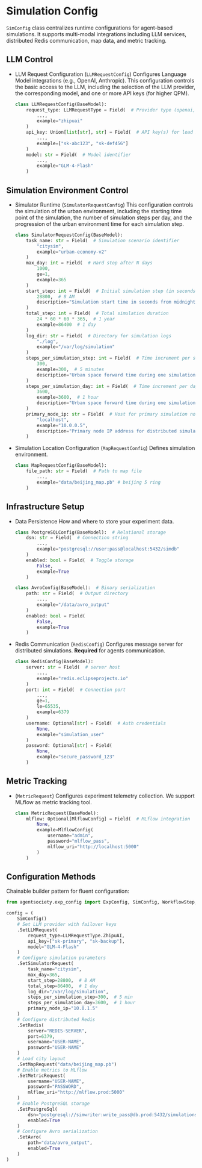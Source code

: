 # Simulation Config

`SimConfig` class centralizes runtime configurations for agent-based simulations. It supports multi-modal integrations including LLM services, distributed Redis communication, map data, and metric tracking.

## LLM Control

- LLM Request Configuration (`LLMRequestConfig`)
    Configures Language Model integrations (e.g., OpenAI, Anthropic). This configuration controls the basic access to the LLM, including the selection of the LLM provider, the corresponding model, and one or more API keys (for higher QPM).

    ```python
    class LLMRequestConfig(BaseModel):
        request_type: LLMRequestType = Field(  # Provider type (openai, etc)
            ..., 
            example="zhipuai"
        )
        api_key: Union[list[str], str] = Field(  # API key(s) for load balancing
            ...,
            example=["sk-abc123", "sk-def456"]
        )
        model: str = Field(  # Model identifier
            ...,
            example="GLM-4-Flash"
        )
    ```

## Simulation Environment Control

- Simulator Runtime (`SimulatorRequestConfig`)
    This configuration controls the simulation of the urban environment, including the starting time point of the simulation, the number of simulation steps per day, and the progression of the urban environment time for each simulation step.

    ```python
    class SimulatorRequestConfig(BaseModel):
        task_name: str = Field(  # Simulation scenario identifier
            "citysim", 
            example="urban-economy-v2"
        )
        max_day: int = Field(  # Hard stop after N days
            1000,
            ge=1,
            example=365
        )
        start_step: int = Field(  # Initial simulation step (in seconds)
            28800,  # 8 AM
            description="Simulation start time in seconds from midnight"
        )
        total_step: int = Field(  # Total simulation duration
            24 * 60 * 60 * 365,  # 1 year
            example=86400  # 1 day
        )
        log_dir: str = Field(  # Directory for simulation logs
            "./log",
            example="/var/log/simulation"
        )
        steps_per_simulation_step: int = Field(  # Time increment per step (seconds)
            300,
            example=300,  # 5 minutes
            description="Urban space forward time during one simulation forward step"
        )
        steps_per_simulation_day: int = Field(  # Time increment per day (seconds)
            3600,  
            example=3600,  # 1 hour
            description="Urban space forward time during one simulation forward day"
        )
        primary_node_ip: str = Field(  # Host for primary simulation node
            "localhost",
            example="10.0.0.5",
            description="Primary node IP address for distributed simulation"
        )
    ```

- Simulation Location Configuration (`MapRequestConfig`)
    Defines simulation environment.

    ```python
    class MapRequestConfig(BaseModel):
        file_path: str = Field(  # Path to map file
            ...,
            example="data/beijing_map.pb" # beijing 5 ring
        )
    ```

## Infrastructure Setup

- Data Persistence
    How and where to store your experiment data.
    ```python
    class PostgreSQLConfig(BaseModel):  # Relational storage
        dsn: str = Field(  # Connection string
            ...,
            example="postgresql://user:pass@localhost:5432/simdb"
        )
        enabled: bool = Field(  # Toggle storage
            False,
            example=True
        )

    class AvroConfig(BaseModel):  # Binary serialization
        path: str = Field(  # Output directory
            ...,
            example="/data/avro_output"
        )
        enabled: bool = Field(
            False,
            example=True
        )
    ```
- Redis Communication (`RedisConfig`)
    Configures message server for distributed simulations. 
    **Required** for agents communication.

    ```python
    class RedisConfig(BaseModel):
        server: str = Field(  # server host
            ...,
            example="redis.eclipseprojects.io"
        )
        port: int = Field(  # Connection port
            ...,
            ge=1, 
            le=65535,
            example=6379
        )
        username: Optional[str] = Field(  # Auth credentials
            None,
            example="simulation_user"
        )
        password: Optional[str] = Field(
            None,
            example="secure_password_123"
        )
    ```

## Metric Tracking
- (`MetricRequest`)
    Configures experiment telemetry collection. We support MLflow as metric tracking tool.

    ```python
    class MetricRequest(BaseModel):
        mlflow: Optional[MlflowConfig] = Field(  # MLflow integration
            None,
            example=MlflowConfig(
                username="admin", 
                password="mlflow_pass",
                mlflow_uri="http://localhost:5000"
            )
        )
    ```

## Configuration Methods

Chainable builder pattern for fluent configuration:

```python
from agentsociety.exp_config import ExpConfig, SimConfig, WorkflowStep, WorkflowType

config = (
    SimConfig()
    # Set LLM provider with failover keys
    .SetLLMRequest(
        request_type=LLMRequestType.ZhipuAI,
        api_key=["sk-primary", "sk-backup"], 
        model="GLM-4-Flash"
    )
    # Configure simulation parameters
    .SetSimulatorRequest(
        task_name="citysim",
        max_day=365,
        start_step=28800,  # 8 AM
        total_step=86400,  # 1 day
        log_dir="/var/log/simulation",
        steps_per_simulation_step=300,  # 5 min
        steps_per_simulation_day=3600,  # 1 hour
        primary_node_ip="10.0.1.5"
    )
    # Configure distributed Redis
    .SetRedis(
        server="REDIS-SERVER", 
        port=6379,
        username="USER-NAME",
        password="USER-NAME"
    )
    # Load city layout
    .SetMapRequest("data/beijing_map.pb")
    # Enable metrics to MLflow
    .SetMetricRequest(
        username="USER-NAME",
        password="PASSWORD",
        mlflow_uri="http://mlflow.prod:5000"
    )
    # Enable PostgreSQL storage
    .SetPostgreSql(
        dsn="postgresql://simwriter:write_pass@db.prod:5432/simulations",
        enabled=True
    )
    # Configure Avro serialization
    .SetAvro(
        path="data/avro_output",
        enabled=True
    )
)
```
